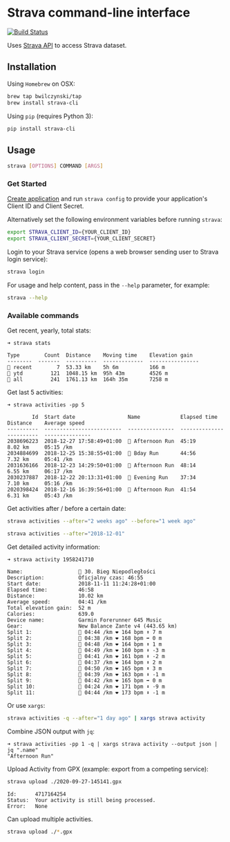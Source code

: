 # Strava command-line interface


[![Build Status](https://dev.azure.com/bwilczyn/strava-cli/_apis/build/status/bwilczynski.strava-cli?branchName=master)](https://dev.azure.com/bwilczyn/strava-cli/_build/latest?definitionId=1&branchName=master)

Uses [Strava API](https://developers.strava.com/docs/reference/) to access Strava dataset.

## Installation

Using `Homebrew` on OSX:

```sh
brew tap bwilczynski/tap
brew install strava-cli
```

Using `pip` (requires Python 3):

```sh
pip install strava-cli
```

## Usage

```sh
strava [OPTIONS] COMMAND [ARGS]
```

### Get Started

[Create application](https://www.strava.com/settings/api) and run `strava config` to provide 
your application's Client ID and Client Secret.

Alternatively set the following environment variables before running `strava`:

```sh
export STRAVA_CLIENT_ID={YOUR_CLIENT_ID}
export STRAVA_CLIENT_SECRET={YOUR_CLIENT_SECRET}
```

Login to your Strava service (opens a web browser sending user to Strava login service):

```sh
strava login
```

For usage and help content, pass in the `--help` parameter, for example:

```sh
strava --help
```

### Available commands

Get recent, yearly, total stats:

```console
➜ strava stats  

Type        Count  Distance    Moving time    Elevation gain
--------  -------  ----------  -------------  ----------------
🏃 recent        7  53.33 km    5h 6m          166 m
🏃 ytd         121  1048.15 km  95h 43m        4526 m
🏃 all         241  1761.13 km  164h 35m       7258 m

```

Get last 5 activities:

```console
➜ strava activities -pp 5

        Id  Start date                 Name             Elapsed time    Distance    Average speed
----------  -------------------------  ---------------  --------------  ----------  ---------------
2038696223  2018-12-27 17:58:49+01:00  🏃 Afternoon Run  45:19           8.02 km     05:15 /km
2034884699  2018-12-25 15:38:55+01:00  🏃 Bday Run       44:56           7.32 km     05:41 /km
2031636166  2018-12-23 14:29:50+01:00  🏃 Afternoon Run  48:14           6.55 km     06:17 /km
2030237887  2018-12-22 20:13:31+01:00  🏃 Evening Run    37:34           7.10 km     05:16 /km
2020398424  2018-12-16 16:39:56+01:00  🏃 Afternoon Run  41:54           6.31 km     05:43 /km
```

Get activities after / before a certain date:

```sh
strava activities --after="2 weeks ago" --before="1 week ago"
```

```sh
strava activities --after="2018-12-01"
```

Get detailed activity information:

```console
➜ strava activity 1958241710

Name:                  🏃 30. Bieg Niepodległości
Description:           Oficjalny czas: 46:55
Start date:            2018-11-11 11:24:28+01:00
Elapsed time:          46:58
Distance:              10.02 km
Average speed:         04:41 /km
Total elevation gain:  52 m
Calories:              639.0
Device name:           Garmin Forerunner 645 Music
Gear:                  New Balance Zante v4 (443.65 km)
Split 1:               👟 04:44 /km ❤ 164 bpm ⬆ 7 m
Split 2:               👟 04:38 /km ❤ 168 bpm ➡ 0 m
Split 3:               👟 04:48 /km ❤ 164 bpm ⬆ 1 m
Split 4:               👟 04:49 /km ❤ 160 bpm ⬇ -3 m
Split 5:               👟 04:41 /km ❤ 161 bpm ⬇ -2 m
Split 6:               👟 04:37 /km ❤ 164 bpm ⬆ 2 m
Split 7:               👟 04:50 /km ❤ 165 bpm ⬆ 3 m
Split 8:               👟 04:39 /km ❤ 163 bpm ⬇ -1 m
Split 9:               👟 04:42 /km ❤ 165 bpm ➡ 0 m
Split 10:              👟 04:24 /km ❤ 171 bpm ⬇ -9 m
Split 11:              👟 04:44 /km ❤ 173 bpm ⬇ -1 m

```
Or use `xargs`:

```sh
strava activities -q --after="1 day ago" | xargs strava activity 
```

Combine JSON output with `jq`:

```console
➜ strava activities -pp 1 -q | xargs strava activity --output json | jq ".name"
"Afternoon Run"
```

Upload Activity from GPX (example: export from a competing service):
```sh
strava upload ./2020-09-27-145141.gpx
```
```console
Id:      4717164254
Status:  Your activity is still being processed.
Error:   None
```

Can upload multiple activities.
```sh
strava upload ./*.gpx
```
